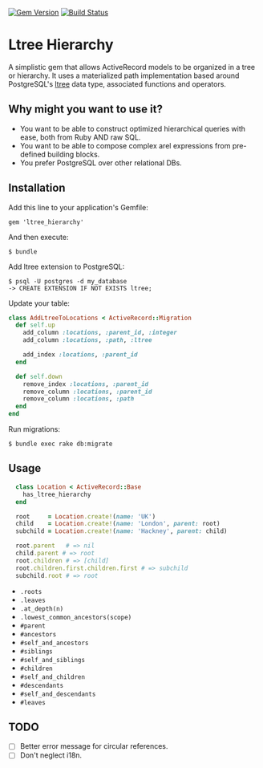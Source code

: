[![Gem Version](https://badge.fury.io/rb/ltree_hierarchy.svg)](https://badge.fury.io/rb/ltree_hierarchy)
[![Build Status](https://travis-ci.org/cfabianski/ltree_hierarchy.svg?branch=master)](https://travis-ci.org/cfabianski/ltree_hierarchy)

# Ltree Hierarchy

A simplistic gem that allows ActiveRecord models to be organized in a tree or hierarchy. It uses a materialized path implementation based around PostgreSQL's [ltree](http://www.postgresql.org/docs/current/static/ltree.html) data type, associated functions and operators.

## Why might you want to use it?

- You want to be able to construct optimized hierarchical queries with ease, both from Ruby AND raw SQL.
- You want to be able to compose complex arel expressions from pre-defined building blocks.
- You prefer PostgreSQL over other relational DBs.

## Installation

Add this line to your application's Gemfile:

    gem 'ltree_hierarchy'

And then execute:

    $ bundle

Add ltree extension to PostgreSQL:

    $ psql -U postgres -d my_database
    -> CREATE EXTENSION IF NOT EXISTS ltree;

Update your table:

``` ruby
class AddLtreeToLocations < ActiveRecord::Migration
  def self.up
    add_column :locations, :parent_id, :integer
    add_column :locations, :path, :ltree

    add_index :locations, :parent_id
  end

  def self.down
    remove_index :locations, :parent_id
    remove_column :locations, :parent_id
    remove_column :locations, :path
  end
end
```

Run migrations:

    $ bundle exec rake db:migrate

## Usage

``` ruby
  class Location < ActiveRecord::Base
    has_ltree_hierarchy
  end

  root     = Location.create!(name: 'UK')
  child    = Location.create!(name: 'London', parent: root)
  subchild = Location.create!(name: 'Hackney', parent: child)

  root.parent   # => nil
  child.parent # => root
  root.children # => [child]
  root.children.first.children.first # => subchild
  subchild.root # => root
```

- `.roots`
- `.leaves`
- `.at_depth(n)`
- `.lowest_common_ancestors(scope)`
- `#parent`
- `#ancestors`
- `#self_and_ancestors`
- `#siblings`
- `#self_and_siblings`
- `#children`
- `#self_and_children`
- `#descendants`
- `#self_and_descendants`
- `#leaves`

## TODO

- [ ] Better error message for circular references.
- [ ] Don't neglect i18n.
